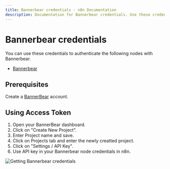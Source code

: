 ```yaml
---
title: Bannerbear credentials - n8n Documentation
description: Documentation for Bannerbear credentials. Use these credentials to authenticate Bannerbear in n8n, a workflow automation platform.
---
```


# Bannerbear credentials

You can use these credentials to authenticate the following nodes with Bannerbear.

- [Bannerbear](/integrations/builtin/app-nodes/n8n-nodes-base.bannerbear/)


## Prerequisites

Create a [BannerBear](https://www.BannerBear.com/) account.

## Using Access Token

1. Open your BannerBear dashboard.
2. Click on "Create New Project".
3. Enter Project name and save.
4. Click on Projects tab and enter the newly creatted project.
5. Click on "Settings / API Key".
6. Use API key in your Bannerbear node credentials in n8n.


![Getting Bannerbear credentials](/_images/integrations/builtin/credentials/bannerbear/using-access-token.gif)

